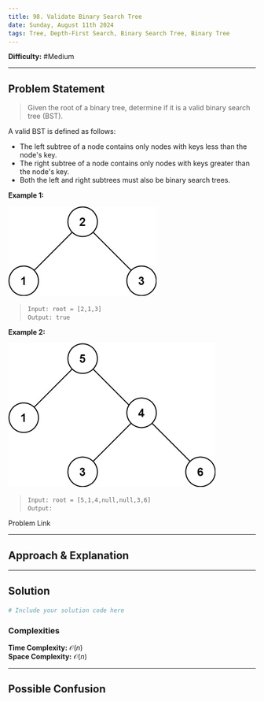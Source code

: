 ```yaml
---
title: 98. Validate Binary Search Tree
date: Sunday, August 11th 2024
tags: Tree, Depth-First Search, Binary Search Tree, Binary Tree
---
```

**Difficulty:** #Medium

---

## Problem Statement

> Given the root of a binary tree, determine if it is a valid binary search tree (BST).

A valid BST is defined as follows:

- The left subtree of a node contains only nodes with keys less than the node's key.
- The right subtree of a node contains only nodes with keys greater than the node's key.
- Both the left and right subtrees must also be binary search trees.

**Example 1:**

![](../assets/tree1.jpg)

> `Input: root = [2,1,3]`    
> `Output: true `  

**Example 2:**

![](../assets/tree2.jpg)

> `Input: root = [5,1,4,null,null,3,6]`   
> `Output: `



Problem Link

---

## Approach & Explanation



---

## Solution

```python
# Include your solution code here
```

### Complexities

**Time Complexity:** $\mathcal{O}(n)$   
**Space Complexity:** $\mathcal{O}(n)$  


---

## Possible Confusion


